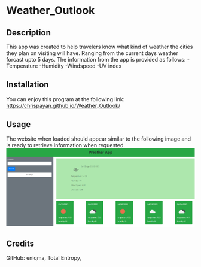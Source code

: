 # Weather_Outlook
## Description
This app was created to help travelers know what kind of weather the cities they plan on visiting will have. Ranging from the current days weather forcast upto 5 days. 
The information from the app is provided as follows:
-Temperature
-Humidity
-Windspeed
-UV index
## Installation
You can enjoy this program at the following link: https://chrispayan.github.io/Weather_Outlook/
## Usage
The website when loaded should appear similar to the following image and is ready to retrieve information when requested.
    ![alt text](assets/images/SnapshotHW6.PNG)
## Credits
GitHub: eniqma, Total Entropy,